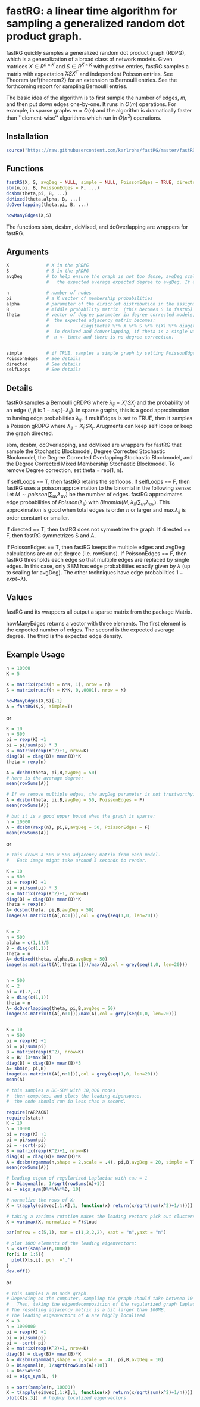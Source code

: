 fastRG: a linear time algorithm for sampling a generalized random dot product graph.
==============================

fastRG quickly samples a generalized random dot product graph (RDPG), which is a generalization of a broad class of network models.   Given matrices $X \in R^{n \times K}$ and $S \in R^{K \times K}$ with positive entries, fastRG samples a matrix with  expectation $XSX^T$ and independent Poisson entries.  See Theorem \ref{theorem2} for an extension to Bernoulli entries.  See the forthcoming report for sampling Bernoulli entries. 

The basic idea of the algorithm is to first sample the number of edges, $m$, and then put down edges one-by-one.  It runs in $O(m)$ operations.  For example, in sparse graphs $m = O(n)$ and the algorithm is dramatically faster than ``element-wise'' algorithms which run in $O(n^2)$ operations.

Installation
------------

```R
source("https://raw.githubusercontent.com/karlrohe/fastRG/master/fastRDPG.R")
```



Functions 
------------
```R
fastRG(X, S, avgDeg = NULL, simple = NULL, PoissonEdges = TRUE, directed = FALSE, selfLoops = FALSE)
sbm(n,pi, B, PoissonEdges = F, ...)
dcsbm(theta,pi, B, ...)
dcMixed(theta,alpha, B, ...)
dcOverlapping(theta,pi, B, ...)

howManyEdges(X,S)
```
The functions sbm, dcsbm, dcMixed, and dcOverlapping are wrappers for fastRG.  

Arguments 
------------
```R
X              # X in the gRDPG
S              # S in the gRDPG
avgDeg         # to help ensure the graph is not too dense, avgDeg scales the S matrix to set 
               #   the expected average expected degree to avgDeg. If avgDeg = null, this is ignored.

n              # number of nodes
pi             # a K vector of membership probabilities
alpha          # parameter of the dirichlet distribution in the assignment of block memberships in dcMixed
B              # middle probability matrix  (this becomes S in fastRG)
theta          # vector of degree parameter in degree corrected models, 
               #  the expected adjacency matrix becomes: 
               #            diag(theta) %*% X %*% S %*% t(X) %*% diag(theta)
               #  in dcMixed and dcOverlapping, if theta is a single value, then 
               #  n <- theta and there is no degree correction.


simple         # if TRUE, samples a simple graph by setting PoissonEdges = directed = multiEdges = FALSE
PoissonEdges   # See details
directed       # See details
selfLoops      # See details

```

Details
------------
fastRG samples a Bernoulli gRDPG where $\lambda_{ij} = X_i' S X_j$ and the probability of an edge $(i,j)$ is $1 - exp(-\lambda_{ij})$.  In sparse graphs, this is a good approximation to having edge probabilities $\lambda_{ij}$.  If multiEdges is set to TRUE, then it samples a Poisson gRDPG where $\lambda_{ij} = X_i' S X_j$.  Arugments can keep self loops or keep the graph directed.

sbm, dcsbm, dcOverlapping, and dcMixed are wrappers for fastRG that sample the Stochastic Blockmodel, Degree Corrected Stochastic Blockmodel, the Degree Corrected Overlapping Stochastic Blockmodel, and the Degree Corrected Mixed Membership Stochastic Blockmodel.  To remove Degree correction, set theta = rep(1, n).  

If selfLoops == T, then fastRG retains the selfloops. If selfLoops == F, then fastRG uses a poisson approximation to the binomial in the following sense: Let $M\sim poisson(\sum_{uv} \lambda_{uv})$ be the number of edges. fastRG approximates edge probabilities of $Poisson(\lambda_{ij})$ with  $Binomial(M, \lambda_{ij}/\sum_{uv}\lambda_{uv})$.  This approximation is good when total edges is order $n$ or larger and $\max \lambda_{ij}$ is order constant or smaller.


If directed == T, then fastRG does not symmetrize the graph.  If directed == F, then fastRG symmetrizes S and A.

If PoissonEdges == T, then fastRG keeps the multiple edges and avgDeg calculations are on out degree (i.e. rowSums).  If PoissonEdges == F, then fastRG thresholds each edge so that multiple edges are replaced by single edges. In this case, only SBM has edge probabilities exactly given by $\lambda$ (up to scaling for avgDeg).  The other techniques have edge probabilities $1 - exp(-\lambda)$.


Values
------------
fastRG and its wrappers all output a sparse matrix from the package Matrix. 

howManyEdges returns a vector with three elements.  The first element is the expected number of edges. The second is the expected average degree.  The third is the expected edge density. 

Example Usage
-------------

```R
n = 10000
K = 5

X = matrix(rpois(n = n*K, 1), nrow = n)
S = matrix(runif(n = K*K, 0,.0001), nrow = K)

howManyEdges(X,S)[-1]
A = fastRG(X,S, simple=T)
```

or

```R
K = 10
n = 500
pi = rexp(K) +1
pi = pi/sum(pi) * 3
B = matrix(rexp(K^2)+1, nrow=K)
diag(B) = diag(B)+ mean(B)*K
theta = rexp(n)

A = dcsbm(theta, pi,B,avgDeg = 50)
# here is the average degree:
mean(rowSums(A))  

# If we remove multiple edges, the avgDeg parameter is not trustworthy:
A = dcsbm(theta, pi,B,avgDeg = 50, PoissonEdges = F)
mean(rowSums(A))  

# but it is a good upper bound when the graph is sparse:
n = 10000
A = dcsbm(rexp(n), pi,B,avgDeg = 50, PoissonEdges = F)
mean(rowSums(A))  

```      

or

```R
# This draws a 500 x 500 adjacency matrix from each model.
#   Each image might take around 5 seconds to render.

K = 10
n = 500
pi = rexp(K) +1
pi = pi/sum(pi) * 3
B = matrix(rexp(K^2)+1, nrow=K)
diag(B) = diag(B)+ mean(B)*K
theta = rexp(n)
A= dcsbm(theta, pi,B,avgDeg = 50)
image(as.matrix(t(A[,n:1])),col = grey(seq(1,0, len=20)))


K = 2
n = 500
alpha = c(1,1)/5
B = diag(c(1,1))
theta = n
A= dcMixed(theta, alpha,B,avgDeg = 50)
image(as.matrix(t(A[,theta:1]))/max(A),col = grey(seq(1,0, len=20)))


n = 500
K = 2
pi = c(.7,.7)
B = diag(c(1,1))
theta = n
A= dcOverlapping(theta, pi,B,avgDeg = 50)
image(as.matrix(t(A[,n:1]))/max(A),col = grey(seq(1,0, len=20)))


K = 10
n = 500
pi = rexp(K) +1
pi = pi/sum(pi) 
B = matrix(rexp(K^2), nrow=K) 
B = B/ (3*max(B))
diag(B) = diag(B)+ mean(B)*3
A= sbm(n, pi,B)
image(as.matrix(t(A[,n:1])),col = grey(seq(1,0, len=20)))
mean(A)
```




```R
# this samples a DC-SBM with 10,000 nodes
#  then computes, and plots the leading eigenspace.
#  the code should run in less than a second.

require(rARPACK)
require(stats)
K = 10
n = 10000
pi = rexp(K) +1
pi = pi/sum(pi) 
pi = -sort(-pi)
B = matrix(rexp(K^2)+1, nrow=K)
diag(B) = diag(B)+ mean(B)*K
A = dcsbm(rgamma(n,shape = 2,scale = .4), pi,B,avgDeg = 20, simple = T)
mean(rowSums(A))

# leading eigen of regularized Laplacian with tau = 1
D = Diagonal(n, 1/sqrt(rowSums(A)+1))
ei = eigs_sym(D%*%A%*%D, 10)  

# normalize the rows of X:
X = t(apply(ei$vec[,1:K],1, function(x) return(x/sqrt(sum(x^2)+1/n))))

# taking a varimax rotation makes the leading vectors pick out clusters:
X = varimax(X, normalize = F)$load

par(mfrow = c(5,1), mar = c(1,2,2,2), xaxt = "n",yaxt = "n")

# plot 1000 elements of the leading eigenvectors:
s = sort(sample(n,1000))
for(i in 1:5){
  plot(X[s,i], pch  ='.')
}
dev.off()

```    

or



```R
# This samples a 1M node graph.  
# Depending on the computer, sampling the graph should take between 10 and 30 seconds 
#   Then, taking the eigendecomposition of the regularized graph laplacian should take between 1 and 3 minutes
# The resulting adjacency matrix is a bit larger than 100MB.
# The leading eigenvectors of A are highly localized
K = 3
n = 1000000
pi = rexp(K) +1
pi = pi/sum(pi) 
pi = -sort(-pi)
B = matrix(rexp(K^2)+1, nrow=K)
diag(B) = diag(B)+ mean(B)*K
A = dcsbm(rgamma(n,shape = 2,scale = .4), pi,B,avgDeg = 10)
D = Diagonal(n, 1/sqrt(rowSums(A)+10))
L = D%*%A%*%D
ei = eigs_sym(L, 4)  

s = sort(sample(n, 10000))
X = t(apply(ei$vec[,1:K],1, function(x) return(x/sqrt(sum(x^2)+1/n))))
plot(X[s,3])  # highly localized eigenvectors
```   
